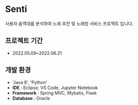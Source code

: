# Senti
사용자 음역대를 분석하여 노래 추천 및 노래방 서비스 프로젝트 입니다.

## 프로젝트 기간
* 2022.05.09~2022.06.21

## 개발 환경
- 'Java 8', 'Python'
- **IDE** : Eclipse, VS Code, Jupyter Notebook
- **Framework** : Spring MVC, Mybatis, Flask
- **Database** : Oracle 
